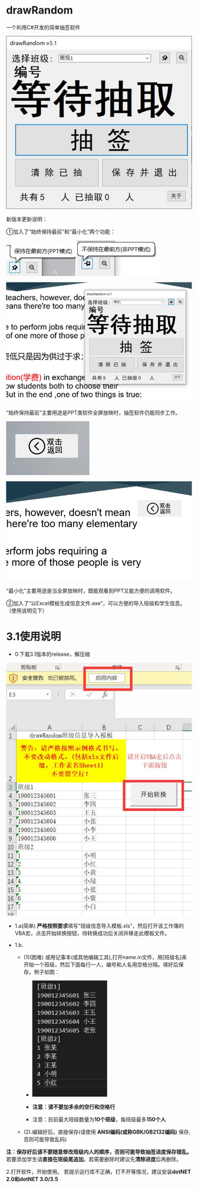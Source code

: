 # drawRandom
一个利用C#开发的简单抽签软件

![main](/images/3.1/main.jpg)

新版本更新说明：

①加入了“始终保持最前”和“最小化”两个功能：

![stay_top_button](/images/3.1/stay_top_button.jpg)
![stay_top_button_2](/images/3.1/stay_top_button_2.jpg)

![ppt1](/images/3.1/ppt1.jpg)

“始终保持最前”主要用途是PPT类软件全屏放映时，抽签软件仍能同步工作。

![minimized](/images/3.1/minimized.jpg)

![ppt2](/images/3.1/ppt2.jpg)

“最小化”主要用途是当全屏放映时，既能观看到PPT又能方便的调用软件。

②加入了“以Excel模板生成信息文件.exe”，可以方便的导入班级和学生信息。（使用说明见下）

# 3.1使用说明
- 0.下载3.1版本的release，解压缩

![tool](/images/3.1/import_excel.jpg)

- 1.a(简单) **严格按照要求**填写“班级信息导入模板.xls”，然后打开该工作簿的VBA宏，点击开始转换按钮，待转换成功后关闭并移走此模板文件。

- 1.b.
  - (1)(困难) 或用记事本(或其他编辑工具),打开name.in文件，用[班级名]来开始一个班级，然后下面每行一人，编号和人名用空格分隔。填好后保存。例子如图：

    - ![name_example](/images/3.0/name_example.jpg)

    - **注意：请不要加多余的空行和空格行**

    - 注意：目前最大班级数量为**10个班级**，每班级最多**150个人**

  - (2).编辑好后，直接保存(请使用 **ANSI编码(或称GBK/GB2132编码)** 保存,否则可能导致乱码)

**注：保存好后请不要随意修改班级内人的顺序，否则可能导致抽签进度保存错乱。**
若要添加学生请**直接在班级尾追加**。若需要删除时建议先**清除进度**后再删除。

2.打开软件，开始使用。
若提示运行库不正确，打不开等情况，建议安装**dotNET 2.0和dotNET 3.0/3.5**
